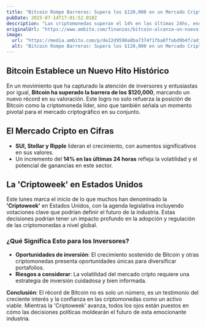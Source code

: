 ```yaml
---
title: "Bitcoin Rompe Barreras: Supera los $120,000 en un Mercado Cripto en Ascenso"
pubDate: 2025-07-14T17:01:52.018Z
description: "Las criptomonedas superan el 14% en las últimas 24hs, encabezadas por SUI, Stellar y Ripple. Este lunes se inicia la \"criptoweek\" en en EEUU con la votación de leyes clave para la industria."
originalUrl: "https://www.ambito.com/finanzas/bitcoin-alcanza-un-nuevo-record-historico-y-supera-los-us120000-n6166749"
image:
  url: "https://media.ambito.com/p/de22d9590a8ba7374f1fba8ffabd9b4f/adjuntos/239/imagenes/042/583/0042583564/bitcoin-criptomonedasjpg.jpg"
  alt: "Bitcoin Rompe Barreras: Supera los $120,000 en un Mercado Cripto en Ascenso"
---
```


## **Bitcoin Establece un Nuevo Hito Histórico**

En un movimiento que ha capturado la atención de inversores y entusiastas por igual, **Bitcoin ha superado la barrera de los $120,000**, marcando un nuevo récord en su valoración. Este logro no solo refuerza la posición de Bitcoin como la criptomoneda líder, sino que también señala un momento pivotal para el mercado criptográfico en su conjunto.

## **El Mercado Cripto en Cifras**

- **SUI, Stellar y Ripple** lideran el crecimiento, con aumentos significativos en sus valores.
- Un incremento del **14% en las últimas 24 horas** refleja la volatilidad y el potencial de ganancias en este sector.

## **La 'Criptoweek' en Estados Unidos**

Este lunes marca el inicio de lo que muchos han denominado la **'Criptoweek'** en Estados Unidos, con la agenda legislativa incluyendo votaciones clave que podrían definir el futuro de la industria. Estas decisiones podrían tener un impacto profundo en la adopción y regulación de las criptomonedas a nivel global.

### **¿Qué Significa Esto para los Inversores?**

- **Oportunidades de inversión**: El crecimiento sostenido de Bitcoin y otras criptomonedas presenta oportunidades únicas para diversificar portafolios.
- **Riesgos a considerar**: La volatilidad del mercado cripto requiere una estrategia de inversión cuidadosa y bien informada.

**Conclusión**: El récord de Bitcoin no es solo un número, es un testimonio del creciente interés y la confianza en las criptomonedas como un activo viable. Mientras la 'Criptoweek' avanza, todos los ojos están puestos en cómo las decisiones políticas moldearán el futuro de esta emocionante industria.